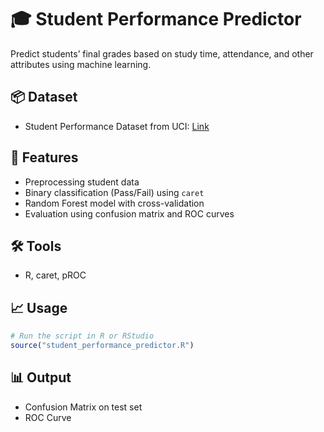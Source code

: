 
# 🎓 Student Performance Predictor

Predict students’ final grades based on study time, attendance, and other attributes using machine learning.

## 📦 Dataset

- Student Performance Dataset from UCI: [Link](https://archive.ics.uci.edu/ml/datasets/Student+Performance)

## 🚀 Features

- Preprocessing student data
- Binary classification (Pass/Fail) using `caret`
- Random Forest model with cross-validation
- Evaluation using confusion matrix and ROC curves

## 🛠️ Tools

- R, caret, pROC

## 📈 Usage

```r
# Run the script in R or RStudio
source("student_performance_predictor.R")
```

## 📊 Output

- Confusion Matrix on test set
- ROC Curve
